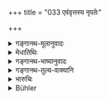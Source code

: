 +++
title = "033 एवंवृत्तस्य नृपतेः"

+++

<details><summary>गङ्गानथ-मूलानुवादः</summary>

For the King who behaves thus, even though he may subsist up on gleanings, his fame spreads in the world, like the drops of oil on water.—(33)
</details>

<details><summary>मेधातिथिः</summary>

प्रक्रान्तवृत्तेः स्तुतिर् इयम् । **शिलोञ्छेनापि जीवतो** ऽत्यन्तक्षीणकोशस्य **विस्तीर्यते यशः** प्रथते । ततश् च परराष्ट्राणि स्वयं नमन्ते, स्वराष्ट्रिकश् चानुरागाद् अविचलितो भवति ॥ ७.३३ ॥
</details>

<details><summary>गङ्गानथ-भाष्यानुवादः</summary>

This is a praise of the conduct described.

‘*Even though he may subsist on gleanings*’—*i.e*., even though his
treasure be empty.

‘*His fame spreads*’— becomes well known. And as a result of this, other
kingdoms submit to him, and people of his own kingdom, through love for
him, reuse to deviate from the path of duty.—(33)
</details>

<details><summary>गङ्गानथ-तुल्य-वाक्यानि</summary>

*Viṣṇu* (3.97).—‘Of a king thus disposed, oven though he subsist by
gleaning, the fame is far spread in the world, like a drop of oil in
water.’
</details>

<details><summary>भारुचिः</summary>

**एवंवृत्तस्य** राज्ञो ऽन्तरेणापि कोशं केवलेनैव सम्यग्दण्डप्रणयनेन **विस्तीर्यते** राजयशः, येन शक्नोति परराष्ट्राण्य् अप्य् आत्मीकर्तुं परिपालयितुं च ॥ ७.३३ ॥
</details>

<details><summary>Bühler</summary>

033	The fame of a king who behaves thus, even though he subsist by gleaning, is spread in the world, like a drop of oil on water.
</details>
